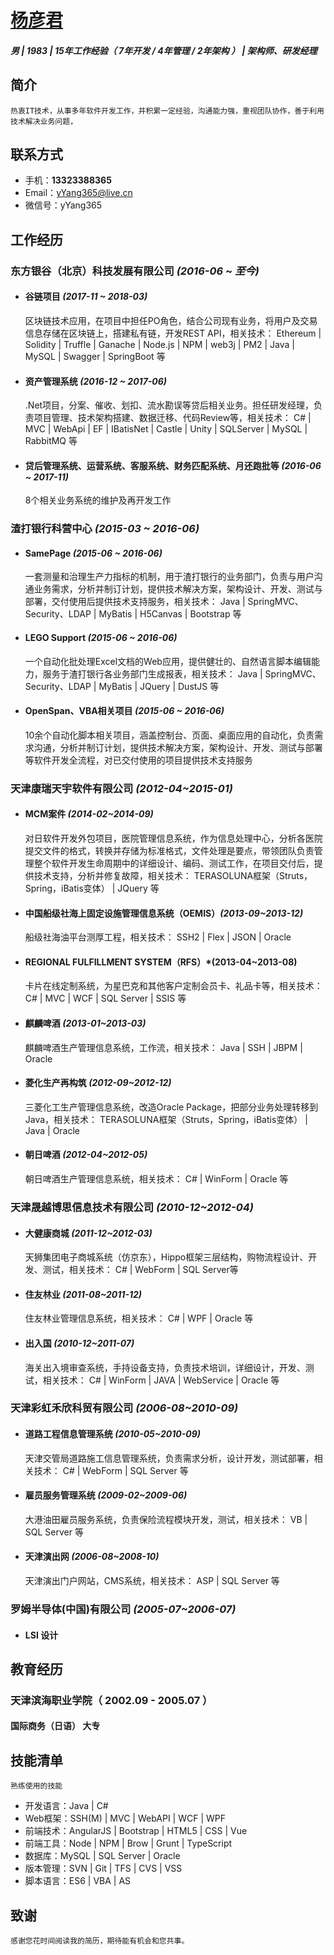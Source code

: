 # [杨彦君][yYangCV]

##### *男 | 1983 | 15年工作经验（ 7年开发 / 4年管理 / 2年架构 ） | 架构师、研发经理*

## 简介

    热衷IT技术，从事多年软件开发工作，并积累一定经验，沟通能力强，重视团队协作，善于利用技术解决业务问题，

## 联系方式

* 手机：**13323388365**
* Email：yYang365@live.cn
* 微信号：yYang365

## 工作经历

### 东方银谷（北京）科技发展有限公司 *(2016-06 ~ 至今)*

+ #### 谷链项目 *(2017-11 ~ 2018-03)*

    区块链技术应用，在项目中担任PO角色，结合公司现有业务，将用户及交易信息存储在区块链上，搭建私有链，开发REST API，相关技术： Ethereum | Solidity | Truffle | Ganache | Node.js | NPM | web3j | PM2 | Java | MySQL | Swagger | SpringBoot 等

- #### 资产管理系统 *(2016-12 ~ 2017-06)*

    .Net项目，分案、催收、划扣、流水勘误等贷后相关业务。担任研发经理，负责项目管理、技术架构搭建、数据迁移、代码Review等，相关技术： C# | MVC | WebApi | EF | IBatisNet | Castle | Unity | SQLServer | MySQL | RabbitMQ 等

* #### 贷后管理系统、运营系统、客服系统、财务匹配系统、月还跑批等 *(2016-06 ~ 2017-11)*

    8个相关业务系统的维护及再开发工作

### 渣打银行科营中心 *(2015-03 ~ 2016-06)*

+ #### SamePage *(2015-06 ~ 2016-06)*

    一套测量和治理生产力指标的机制，用于渣打银行的业务部门，负责与用户沟通业务需求，分析并制订计划，提供技术解决方案，架构设计、开发、测试与部署，交付使用后提供技术支持服务，相关技术： Java | SpringMVC、Security、LDAP | MyBatis | H5Canvas | Bootstrap 等

- #### LEGO Support *(2015-06 ~ 2016-06)*

    一个自动化批处理Excel文档的Web应用，提供健壮的、自然语言脚本编辑能力，服务于渣打银行各业务部门生成报表，相关技术： Java | SpringMVC、Security、LDAP | MyBatis | JQuery | DustJS 等

* #### OpenSpan、VBA相关项目 *(2015-06 ~ 2016-06)*

    10余个自动化脚本相关项目，涵盖控制台、页面、桌面应用的自动化，负责需求沟通，分析并制订计划，提供技术解决方案，架构设计、开发、测试与部署等软件开发全流程，对已交付使用的项目提供技术支持服务

### 天津康瑞天宇软件有限公司 *(2012-04~2015-01)*

+ #### MCM案件 *(2014-02~2014-09)*

    对日软件开发外包项目，医院管理信息系统，作为信息处理中心，分析各医院提交文件的格式，转换并存储为标准格式，文件处理是要点，带领团队负责管理整个软件开发生命周期中的详细设计、编码、测试工作，在项目交付后，提供技术支持，分析并修复故障，相关技术： TERASOLUNA框架（Struts，Spring，iBatis变体） | JQuery 等

- #### 中国船级社海上固定设施管理信息系统（OEMIS）*(2013-09~2013-12)*

    船级社海油平台测厚工程，相关技术： SSH2 | Flex | JSON | Oracle

* #### REGIONAL FULFILLMENT SYSTEM（RFS）*(2013-04~2013-08)

    卡片在线定制系统，为星巴克和其他客户定制会员卡、礼品卡等，相关技术： C# | MVC | WCF | SQL Server | SSIS 等

+ #### 麒麟啤酒 *(2013-01~2013-03)*

    麒麟啤酒生产管理信息系统，工作流，相关技术： Java | SSH | JBPM | Oracle

- #### 菱化生产再构筑 *(2012-09~2012-12)*

    三菱化工生产管理信息系统，改造Oracle Package，把部分业务处理转移到Java，相关技术： TERASOLUNA框架（Struts，Spring，iBatis变体） | Java | Oracle

* #### 朝日啤酒 *(2012-04~2012-05)*

    朝日啤酒生产管理信息系统，相关技术： C# | WinForm | Oracle 等

###  天津晟越博思信息技术有限公司 *(2010-12~2012-04)*

+ #### 大健康商城 *(2011-12~2012-03)*

    天狮集团电子商城系统（仿京东），Hippo框架三层结构，购物流程设计、开发、测试，相关技术： C# | WebForm | SQL Server等

- #### 住友林业 *(2011-08~2011-12)*

    住友林业管理信息系统，相关技术： C# | WPF | Oracle 等

- #### 出入国 *(2010-12~2011-07)*

    海关出入境审查系统，手持设备支持，负责技术培训，详细设计，开发、测试，相关技术： C# | WinForm | JAVA | WebService | Oracle 等

###  天津彩虹禾欣科贸有限公司 *(2006-08~2010-09)*

+ #### 道路工程信息管理系统 *(2010-05~2010-09)*

    天津交管局道路施工信息管理系统，负责需求分析，设计开发，测试部署，相关技术： C# | WebForm | SQL Server  等

- #### 雇员服务管理系统 *(2009-02~2009-06)*

    大港油田雇员服务系统，负责保险流程模块开发，测试，相关技术： VB | SQL Server  等

* #### 天津演出网 *(2006-08~2008-10)*

    天津演出门户网站，CMS系统，相关技术： ASP | SQL Server  等

###  罗姆半导体(中国)有限公司 *(2005-07~2006-07)*

+ #### LSI 设计

## 教育经历

### 天津滨海职业学院（ 2002.09 - 2005.07 ）

#### 国际商务（日语） 大专

## 技能清单

    熟练使用的技能
* 开发语言：Java | C#
* Web框架：SSH(M) | MVC | WebAPI | WCF | WPF
* 前端技术：AngularJS | Bootstrap | HTML5 | CSS | Vue
* 前端工具：Node | NPM | Brow | Grunt | TypeScript
* 数据库：MySQL | SQL Server | Oracle
* 版本管理：SVN | Git | TFS | CVS | VSS
* 脚本语言：ES6 | VBA | AS

## 致谢

    感谢您花时间阅读我的简历，期待能有机会和您共事。

[yYangCV]:https://github.com/yYang365/MyNotes/blob/master/cv.md
